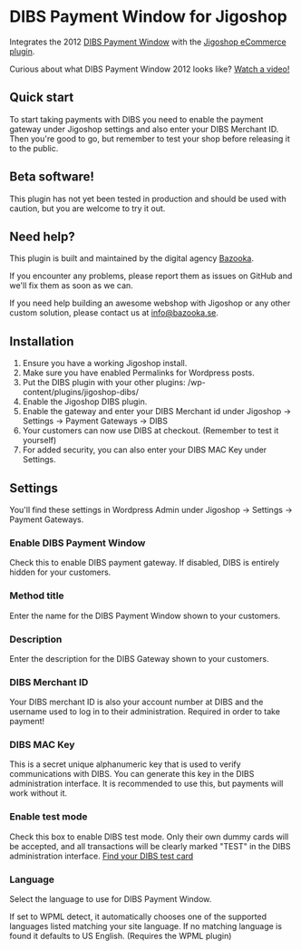 # DIBS Payment Window for Jigoshop

Integrates the 2012 [DIBS Payment Window](http://dibspayment.com) with the [Jigoshop eCommerce plugin](http://jigoshop.com).

Curious about what DIBS Payment Window 2012 looks like? [Watch a video!](http://www.youtube.com/watch?v=ttlZTwuvc4Q)

## Quick start
To start taking payments with DIBS you need to enable the payment gateway under Jigoshop settings and also enter your DIBS Merchant ID. Then you're good to go, but remember to test your shop before releasing it to the public.

## Beta software!
This plugin has not yet been tested in production and should be used with caution, but you are welcome to try it out.

## Need help?
This plugin is built and maintained by the digital agency [Bazooka](http://bazooka.se). 

If you encounter any problems, please report them as issues on GitHub and we'll fix them as soon as we can. 

If you need help building an awesome webshop with Jigoshop or any other custom solution, please contact us at info@bazooka.se.

## Installation

1. Ensure you have a working Jigoshop install.
2. Make sure you have enabled Permalinks for Wordpress posts.
3. Put the DIBS plugin with your other plugins: /wp-content/plugins/jigoshop-dibs/
4. Enable the Jigoshop DIBS plugin.
5. Enable the gateway and enter your DIBS Merchant id under Jigoshop -> Settings -> Payment Gateways -> DIBS
6. Your customers can now use DIBS at checkout. (Remember to test it yourself)
7. For added security, you can also enter your DIBS MAC Key under Settings.

## Settings
You'll find these settings in Wordpress Admin under Jigoshop -> Settings -> Payment Gateways.

### Enable DIBS Payment Window
Check this to enable DIBS payment gateway. If disabled, DIBS is entirely hidden for your customers.

### Method title
Enter the name for the DIBS Payment Window shown to your customers.

### Description
Enter the description for the DIBS Gateway shown to your customers.

### DIBS Merchant ID
Your DIBS merchant ID is also your account number at DIBS and the username used to log in to their administration. Required in order to take payment!

### DIBS MAC Key
This is a secret unique alphanumeric key that is used to verify communications with DIBS. You can generate this key in the DIBS administration interface. It is recommended to use this, but payments will work without it.

### Enable test mode
Check this box to enable DIBS test mode. Only their own dummy cards will be accepted, and all transactions will be clearly marked "TEST" in the DIBS administration interface. [Find your DIBS test card](http://tech.dibspayment.com/10_step_guide/your_own_test/)

### Language
Select the language to use for DIBS Payment Window. 

If set to WPML detect, it automatically chooses one of the supported languages listed matching your site language. If no matching language is found it defaults to US English. (Requires the WPML plugin)
